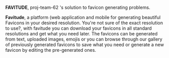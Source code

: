 **FAVITUDE**, proj-team-62 's solution to favicon generating problems.

**Favitude**, a platform (web application and mobile for generating beautiful Favicons in your desired resolution. You're not sure of the exact resolution to use?, with favitude you can download your favicons in all standard resolutions and get what you need later.
The favicons can be generated from text, uploaded images, emojis or you can browse through our gallery of previously generated favicons to save what you need or generate a new favicon by editing the pre-generated ones.